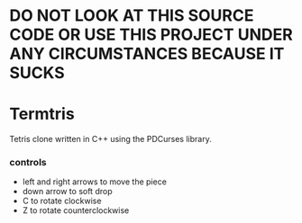 # DO NOT LOOK AT THIS SOURCE CODE OR USE THIS PROJECT UNDER ANY CIRCUMSTANCES BECAUSE IT SUCKS



# Termtris
Tetris clone written in C++ using the PDCurses library. 

### controls
* left and right arrows to move the piece
* down arrow to soft drop
* C to rotate clockwise
* Z to rotate counterclockwise
